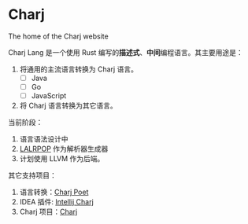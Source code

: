 # Charj

The home of the Charj website 

Charj Lang 是一个使用 Rust 编写的**描述式**、**中间**编程语言。其主要用途是：

1. 将通用的主流语言转换为 Charj 语言。
   - [ ] Java
   - [ ] Go
   - [ ] JavaScript
2. 将 Charj 语言转换为其它语言。

当前阶段：

1. 语言语法设计中
2. [LALRPOP](https://github.com/lalrpop/lalrpop) 作为解析器生成器
3. 计划使用 LLVM 作为后端。

其它支持项目：

1. 语言转换：[Charj Poet](https://github.com/charj-lang/charj-poet)
2. IDEA 插件: [Intellij Charj](https://github.com/charj-lang/intellij-charj)
3. Charj 项目：[Charj](https://github.com/charj-lang/charj)
